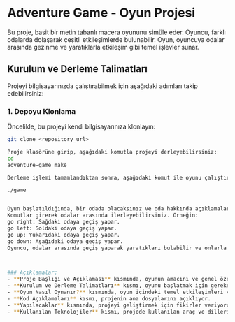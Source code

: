 # Adventure Game - Oyun Projesi

Bu proje, basit bir metin tabanlı macera oyununu simüle eder. Oyuncu, farklı odalarda dolaşarak çeşitli etkileşimlerde bulunabilir. Oyun, oyuncuya odalar arasında gezinme ve yaratıklarla etkileşim gibi temel işlevler sunar.

## Kurulum ve Derleme Talimatları

Projeyi bilgisayarınızda çalıştırabilmek için aşağıdaki adımları takip edebilirsiniz:

### 1. Depoyu Klonlama
Öncelikle, bu projeyi kendi bilgisayarınıza klonlayın:
```bash
git clone <repository_url>

Proje klasörüne girip, aşağıdaki komutla projeyi derleyebilirsiniz:
cd
adventure-game make

Derleme işlemi tamamlandıktan sonra, aşağıdaki komut ile oyunu çalıştırabilirsiniz:

./game


Oyun başlatıldığında, bir odada olacaksınız ve oda hakkında açıklamalar verilecektir.
Komutlar girerek odalar arasında ilerleyebilirsiniz. Örneğin:
go right: Sağdaki odaya geçiş yapar.
go left: Soldaki odaya geçiş yapar.
go up: Yukarıdaki odaya geçiş yapar.
go down: Aşağıdaki odaya geçiş yapar.
Oyuncu, odalar arasında geçiş yaparak yaratıkları bulabilir ve onlarla etkileşimde bulunabilir.



### Açıklamalar:
- **Proje Başlığı ve Açıklaması** kısmında, oyunun amacını ve genel özelliklerini kısaca açıkladım.
- **Kurulum ve Derleme Talimatları** kısmı, oyunu başlatmak için gereken adımları içeriyor.
- **Oyun Nasıl Oynanır?** kısmında, oyun içindeki temel etkileşimleri ve örnek bir akışı anlatıyorum.
- **Kod Açıklamaları** kısmı, projenin ana dosyalarını açıklıyor.
- **Yapılacaklar** kısmında, projeyi geliştirmek için fikirler veriyorum.
- **Kullanılan Teknolojiler** kısmı, projede kullanılan araç ve dilleri açıklıyor.
